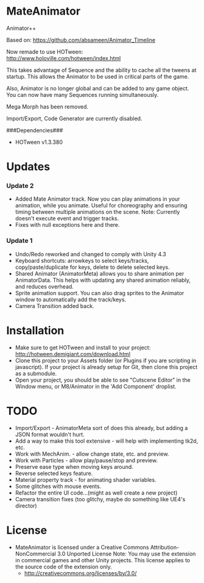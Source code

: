 MateAnimator
============

Animator++

Based on: https://github.com/absameen/Animator_Timeline

Now remade to use HOTween: http://www.holoville.com/hotween/index.html

This takes advantage of Sequence and the ability to cache all the tweens at startup. This allows the Animator to be used in critical parts of the game.

Also, Animator is no longer global and can be added to any game object.  You can now have many Sequences running simultaneously.

Mega Morph has been removed.

Import/Export, Code Generator are currently disabled. 

###Dependencies###
* HOTween v1.3.380


Updates
=======
### Update 2 ###
* Added Mate Animator track.  Now you can play animations in your animation, while you animate.  Useful for choreography and ensuring timing between multiple animations on the scene.  Note: Currently doesn't execute event and trigger tracks.
* Fixes with null exceptions here and there.
### Update 1 ###
* Undo/Redo reworked and changed to comply with Unity 4.3
* Keyboard shortcuts: arrowkeys to select keys/tracks, copy/paste/duplicate for keys, delete to delete selected keys.
* Shared Animator (AnimatorMeta) allows you to share animation per AnimatorData.  This helps with updating any shared animation reliably, and reduces overhead.
* Sprite animation support.  You can also drag sprites to the Animator window to automatically add the track/keys.
* Camera Transition added back.


Installation
============
* Make sure to get HOTween and install to your project: http://hotween.demigiant.com/download.html
* Clone this project to your Assets folder (or Plugins if you are scripting in javascript).  If your project is already setup for Git, then clone this project as a submodule.
* Open your project, you should be able to see "Cutscene Editor" in the Window menu, or M8/Animator in the 'Add Component' droplist.

TODO
====
* Import/Export - AnimatorMeta sort of does this already, but adding a JSON format wouldn't hurt.
* Add a way to make this tool extensive - will help with implementing tk2d, etc.
* Work with MechAnim. - allow change state, etc. and preview.
* Work with Particles - allow play/pause/stop and preview.
* Preserve ease type when moving keys around.
* Reverse selected keys feature.
* Material property track - for animating shader variables.
* Some glitches with mouse events.
* Refactor the entire UI code...(might as well create a new project)
* Camera transition fixes (too glitchy, maybe do something like UE4's director)

License
=======
* MateAnimator is licensed under a Creative Commons Attribution-NonCommercial 3.0 Unported License
Note: You may use the extension in commercial games and other Unity projects. This license applies to the source code of the extension only.
  - http://creativecommons.org/licenses/by/3.0/
